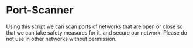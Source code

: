 # Port-Scanner
Using this script we can scan ports of networks that are open or close so that we can take safety measures for it. and secure our network.
Please do not use in other networks without permission.
